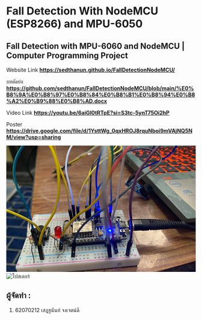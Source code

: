 # Fall Detection With NodeMCU (ESP8266) and MPU-6050

## Fall Detection with MPU-6060 and NodeMCU | Computer Programming Project

Website Link **https://sedthanun.github.io/FallDetectionNodeMCU/**

บทคัดย่อ **https://github.com/sedthanun/FallDetectionNodeMCU/blob/main/%E0%B8%9A%E0%B8%97%E0%B8%84%E0%B8%B1%E0%B8%94%E0%B8%A2%E0%B9%88%E0%B8%AD.docx**

Video Link **https://youtu.be/6aiGl0tRTpE?si=S3tc-5ynT75Oi2hP**

Poster **https://drive.google.com/file/d/1YsttWg_0qxHROJ8rquNboi9mVAjNQ5NM/view?usp=sharing**

![ภาพการทดลอง](https://github.com/sedthanun/FallDetectionNodeMCU/blob/main/docs/img/board1.png)
![โปสเตอร์](https://github.com/sedthanun/FallDetectionNodeMCU/blob/main/docs/img/Fall_Detection_pos.png)


## ผู้จัดทำ :
1. 62070212 เสฏฐนันท์ จงเจตน์ดี

